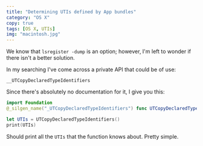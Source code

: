 ```yaml
---
title: "Determining UTIs defined by App bundles"
category: "OS X"
copy: true
tags: [OS X, UTIs]
img: "macintosh.jpg"
---
```

We know that `lsregister -dump` is an option; however, I'm left to wonder if there isn't a better solution.

In my searching I've come across a private API that could be of use:

`__UTCopyDeclaredTypeIdentifiers`

Since there's absolutely no documentation for it, I give you this:

```swift
import Foundation
@_silgen_name("_UTCopyDeclaredTypeIdentifiers") func UTCopyDeclaredTypeIdentifiers() -> CFArray

let UTIs = UTCopyDeclaredTypeIdentifiers()
print(UTIs)
```

Should print all the `UTIs` that the function knows about. Pretty simple.
